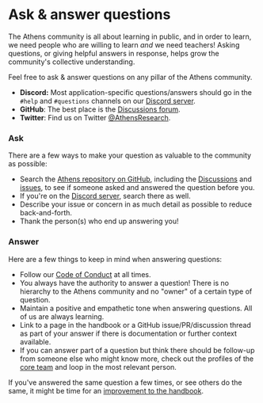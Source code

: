 # Ask & answer questions

The Athens community is all about learning in public, and in order to learn, we need people who are willing to learn _and_ we need teachers! Asking questions, or giving helpful answers in response, helps grow the community's collective understanding.

Feel free to ask & answer questions on any pillar of the Athens community. 

* **Discord:** Most application-specific questions/answers should go in the `#help` and `#questions` channels on our [Discord server](https://discord.gg/as9h8yHNfD).
* **GitHub**: The best place is the [Discussions forum](https://github.com/athensresearch/athens/discussions).
* **Twitter**: Find us on Twitter [@AthensResearch](https://twitter.com/AthensResearch).

### Ask

There are a few ways to make your question as valuable to the community as possible:

* Search the [Athens repository on GitHub](https://github.com/athensresearch/athens), including the [Discussions](https://github.com/athensresearch/athens/discussions) and [issues](https://github.com/athensresearch/athens/issues), to see if someone asked and answered the question before you.
* If you're on the [Discord server](https://discord.gg/as9h8yHNfD), search there as well.
* Describe your issue or concern in as much detail as possible to reduce back-and-forth.
* Thank the person\(s\) who end up answering you!

### Answer

Here are a few things to keep in mind when answering questions:

* Follow our [Code of Conduct](../code-of-conduct.md) at all times.
* You always have the authority to answer a question! There is no hierarchy to the Athens community and no "owner" of a certain type of question.
* Maintain a positive and empathetic tone when answering questions. All of us are always learning.
* Link to a page in the handbook or a GitHub issue/PR/discussion thread as part of your answer if there is documentation or further context available.
* If you can answer part of a question but think there should be follow-up from someone else who might know more, check out the profiles of the [core team](../../../company/org-chart/core-team/) and loop in the most relevant person.

If you've answered the same question a few times, or see others do the same, it might be time for an [improvement to the handbook](contributing-documentation.md).


